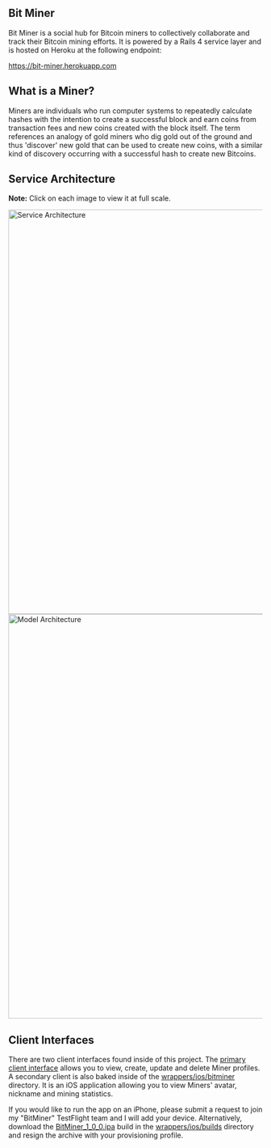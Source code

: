 ## Bit Miner

Bit Miner is a social hub for Bitcoin miners to collectively collaborate and track their Bitcoin mining efforts. It is
powered by a Rails 4 service layer and is hosted on Heroku at the following endpoint:

  https://bit-miner.herokuapp.com


## What is a Miner?

Miners are individuals who run computer systems to repeatedly calculate hashes with the intention to create a
successful block and earn coins from transaction fees and new coins created with the block itself. The term references
an analogy of gold miners who dig gold out of the ground and thus 'discover' new gold that can be used to create new
coins, with a similar kind of discovery occurring with a successful hash to create new Bitcoins.


## Service Architecture

**Note:** Click on each image to view it at full scale.

<img src="https://bit-miner.herokuapp.com/images/soa.jpg" alt="Service Architecture" width="800" style="width:800px;"/>

<img src="https://bit-miner.herokuapp.com/images/uml.png" alt="Model Architecture" width="800" style="width:800px;"/>


## Client Interfaces

There are two client interfaces found inside of this project. The [primary client interface](https://bit-miner.herokuapp.com/miners "Primary Client Interface") allows you to view,
create, update and delete Miner profiles. A secondary client is also baked inside of the [wrappers/ios/bitminer](https://github.com/matthewzimmer/bit-miner/tree/master/wrappers/ios/bitminer "iOS App") directory. It is
an iOS application allowing you to view Miners' avatar, nickname and mining statistics.

If you would like to run the app on an iPhone, please submit a request to join my "BitMiner" TestFlight team and I will
add your device. Alternatively, download the [BitMiner_1_0_0.ipa](https://github.com/matthewzimmer/bit-miner/raw/master/wrappers/ios/builds/BitMiner_1_0_0.ipa "BitMiner_1_0_0.ipa") build in the [wrappers/ios/builds](https://github.com/matthewzimmer/bit-miner/tree/master/wrappers/ios/builds) directory and resign the archive with your
provisioning profile.